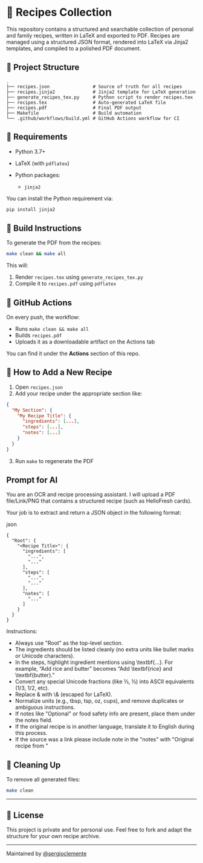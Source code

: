 # 🥘 Recipes Collection

This repository contains a structured and searchable collection of personal and family recipes, written in LaTeX and exported to PDF. Recipes are managed using a structured JSON format, rendered into LaTeX via Jinja2 templates, and compiled to a polished PDF document.

## 📁 Project Structure

```
.
├── recipes.json                # Source of truth for all recipes
├── recipes.jinja2              # Jinja2 template for LaTeX generation
├── generate_recipes_tex.py     # Python script to render recipes.tex
├── recipes.tex                 # Auto-generated LaTeX file
├── recipes.pdf                 # Final PDF output
├── Makefile                    # Build automation
└── .github/workflows/build.yml # GitHub Actions workflow for CI
```

## 🧰 Requirements

* Python 3.7+
* LaTeX (with `pdflatex`)
* Python packages:

  * `jinja2`

You can install the Python requirement via:

```bash
pip install jinja2
```

## 🔧 Build Instructions

To generate the PDF from the recipes:

```bash
make clean && make all
```

This will:

1. Render `recipes.tex` using `generate_recipes_tex.py`
2. Compile it to `recipes.pdf` using `pdflatex`

## 🥪 GitHub Actions

On every push, the workflow:

* Runs `make clean && make all`
* Builds `recipes.pdf`
* Uploads it as a downloadable artifact on the Actions tab

You can find it under the **Actions** section of this repo.

## 📖 How to Add a New Recipe

1. Open `recipes.json`
2. Add your recipe under the appropriate section like:

```json
{
  "My Section": {
    "My Recipe Title": {
      "ingredients": [...],
      "steps": [...],
      "notes": [...]
    }
  }
}
```

3. Run `make` to regenerate the PDF

## Prompt for AI

You are an OCR and recipe processing assistant. I will upload a PDF file/Link/PNG that contains a structured recipe (such as HelloFresh cards).

Your job is to extract and return a JSON object in the following format:

json
```
{
  "Root": {
    "<Recipe Title>": {
      "ingredients": [
        "...", 
        "..."
      ],
      "steps": [
        "...", 
        "..."
      ],
      "notes": [
        "..."
      ]
    }
  }
}
```

Instructions:
* Always use "Root" as the top-level section.
* The ingredients should be listed cleanly (no extra units like bullet marks or Unicode characters).
* In the steps, highlight ingredient mentions using \\textbf{...}. For example, “Add rice and butter” becomes “Add \\textbf{rice} and \\textbf{butter}.”
* Convert any special Unicode fractions (like ⅓, ½) into ASCII equivalents (1/3, 1/2, etc).
* Replace & with \\& (escaped for LaTeX).
* Normalize units (e.g., tbsp, tsp, oz, cups), and remove duplicates or ambiguous instructions.
* If notes like "Optional" or food safety info are present, place them under the notes field.
* If the original recipe is in another language, translate it to English during this process.
* If the source was a link please include note in the "notes" with "Original recipe from <link>"


## 🧹 Cleaning Up

To remove all generated files:

```bash
make clean
```

---

## 📄 License

This project is private and for personal use. Feel free to fork and adapt the structure for your own recipe archive.

---

Maintained by [@sergioclemente](https://github.com/sergioclemente)
